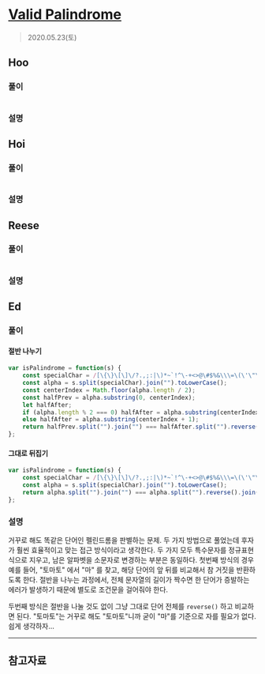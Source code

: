 # [Valid Palindrome](https://leetcode.com/explore/interview/card/top-interview-questions-easy/127/strings/883/)

> 2020.05.23(토)

## Hoo

### 풀이

```js
```

### 설명

## Hoi

### 풀이

```js
```

### 설명

## Reese

### 풀이

```js
```

### 설명

## Ed

### 풀이

#### 절반 나누기

```js
var isPalindrome = function(s) {
    const specialChar = /[\{\}\[\]\/?.,;:|\)*~`!^\-+<>@\#$%&\\\=\(\'\"\s]/gi; 
    const alpha = s.split(specialChar).join("").toLowerCase();
    const centerIndex = Math.floor(alpha.length / 2);
    const halfPrev = alpha.substring(0, centerIndex);
    let halfAfter;
    if (alpha.length % 2 === 0) halfAfter = alpha.substring(centerIndex);
    else halfAfter = alpha.substring(centerIndex + 1);
    return halfPrev.split("").join("") === halfAfter.split("").reverse().join("");
};
```

#### 그대로 뒤집기

```js
var isPalindrome = function(s) {
    const specialChar = /[\{\}\[\]\/?.,;:|\)*~`!^\-+<>@\#$%&\\\=\(\'\"\s]/gi; 
    const alpha = s.split(specialChar).join("").toLowerCase();
    return alpha.split("").join("") === alpha.split("").reverse().join("");
};
```

### 설명

거꾸로 해도 똑같은 단어인 펠린드롬을 판별하는 문제. 두 가지 방법으로 풀었는데 후자가 훨씬 효율적이고 맞는 접근 방식이라고 생각한다. 두 가지 모두 특수문자를 정규표현식으로 지우고, 남은 알파벳을 소문자로 변경하는 부분은 동일하다. 첫번째 방식의 경우 예를 들어, "토마토" 에서 "마" 를 찾고, 해당 단어의 앞 뒤를 비교해서 참 거짓을 반환하도록 한다. 절반을 나누는 과정에서, 전체 문자열의 길이가 짝수면 한 단어가 증발하는 에러가 발생하기 때문에 별도로 조건문을 걸어줘야 한다. 

두번째 방식은 절반을 나눌 것도 없이 그냥 그대로 단어 전체를 `reverse()` 하고 비교하면 된다. "토마토"는 거꾸로 해도 "토마토"니까 굳이 "마"를 기준으로 자를 필요가 없다. 쉽게 생각하자...

---

## 참고자료
